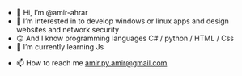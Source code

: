 - 👋 Hi, I’m @amir-ahrar
- 👀 I’m interested in to develop windows or linux apps and design websites and network security
- 🙃 And I know programming languages C# / python / HTML / Css
- 🌱 I’m currently learning Js 
<!-- - 💞️ I’m looking to collaborate on ... -->
- 📫 How to reach me amir.py.amir@gmail.com

<!---
amir-ahrar/amir-ahrar is a ✨ special ✨ repository because its `README.md` (this file) appears on your GitHub profile.
You can click the Preview link to take a look at your changes.
--->
